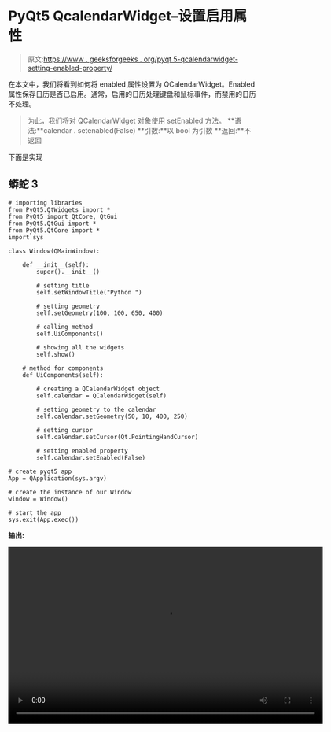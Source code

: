 # PyQt5 QcalendarWidget–设置启用属性

> 原文:[https://www . geeksforgeeks . org/pyqt 5-qcalendarwidget-setting-enabled-property/](https://www.geeksforgeeks.org/pyqt5-qcalendarwidget-setting-enabled-property/)

在本文中，我们将看到如何将 enabled 属性设置为 QCalendarWidget。Enabled 属性保存日历是否已启用。通常，启用的日历处理键盘和鼠标事件，而禁用的日历不处理。

> 为此，我们将对 QCalendarWidget 对象使用 setEnabled 方法。
> **语法:**calendar . setenabled(False)
> **引数:**以 bool 为引数
> **返回:**不返回

下面是实现

## 蟒蛇 3

```
# importing libraries
from PyQt5.QtWidgets import *
from PyQt5 import QtCore, QtGui
from PyQt5.QtGui import *
from PyQt5.QtCore import *
import sys

class Window(QMainWindow):

    def __init__(self):
        super().__init__()

        # setting title
        self.setWindowTitle("Python ")

        # setting geometry
        self.setGeometry(100, 100, 650, 400)

        # calling method
        self.UiComponents()

        # showing all the widgets
        self.show()

    # method for components
    def UiComponents(self):

        # creating a QCalendarWidget object
        self.calendar = QCalendarWidget(self)

        # setting geometry to the calendar
        self.calendar.setGeometry(50, 10, 400, 250)

        # setting cursor
        self.calendar.setCursor(Qt.PointingHandCursor)

        # setting enabled property
        self.calendar.setEnabled(False)

# create pyqt5 app
App = QApplication(sys.argv)

# create the instance of our Window
window = Window()

# start the app
sys.exit(App.exec())
```

**输出:**

<video class="wp-video-shortcode" id="video-429436-1" width="640" height="360" preload="metadata" controls=""><source type="video/mp4" src="https://media.geeksforgeeks.org/wp-content/uploads/20200611001741/Python-2020-06-11-00-16-27.mp4?_=1">[https://media.geeksforgeeks.org/wp-content/uploads/20200611001741/Python-2020-06-11-00-16-27.mp4](https://media.geeksforgeeks.org/wp-content/uploads/20200611001741/Python-2020-06-11-00-16-27.mp4)</video>